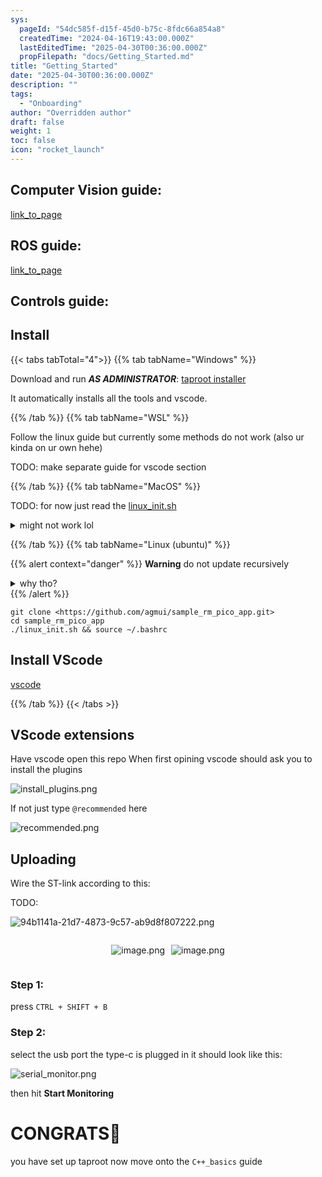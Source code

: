 ```yaml
---
sys:
  pageId: "54dc585f-d15f-45d0-b75c-8fdc66a854a8"
  createdTime: "2024-04-16T19:43:00.000Z"
  lastEditedTime: "2025-04-30T00:36:00.000Z"
  propFilepath: "docs/Getting_Started.md"
title: "Getting_Started"
date: "2025-04-30T00:36:00.000Z"
description: ""
tags:
  - "Onboarding"
author: "Overridden author"
draft: false
weight: 1
toc: false
icon: "rocket_launch"
---
```


## Computer Vision guide:

[link_to_page](86d45bc0-388b-4d26-8848-44f255f73d0e)

## ROS guide:

[link_to_page](3c76c1de-ec8f-46d6-8b0a-294005edc2d5)

## Controls guide:

## Install

{{< tabs tabTotal="4">}}
{{% tab tabName="Windows" %}}

Download and run _**AS ADMINISTRATOR**_: [taproot installer](https://github.com/Thornbots/TeachingFreshies/releases/tag/1.0)

It automatically installs all the tools and vscode.

{{% /tab %}}
{{% tab tabName="WSL" %}}

Follow the linux guide but currently some methods do not work (also ur kinda on ur own hehe)

TODO: make separate guide for vscode section

{{% /tab %}}
{{% tab tabName="MacOS" %}}

TODO: for now just read the [linux_init.sh](https://github.com/agmui/sample_rm_pico_app/blob/main/linux_init.sh)

<details>
<summary>might not work lol</summary>

`brew install libusb pkg-config`

Next install: [vscode](https://code.visualstudio.com/Download)

</details>

{{% /tab %}}
{{% tab tabName="Linux (ubuntu)" %}}

{{% alert context="danger" %}}
**Warning** do not update recursively
<details>
<summary>why tho?</summary>
There are some submodules that may go on for a while (like tinyusb) and I highly
recommend you don't need to get them.
If you want to see what submodules I update just look in `linux_init.sh`
</details>
{{% /alert %}}

```shell
git clone <https://github.com/agmui/sample_rm_pico_app.git>
cd sample_rm_pico_app
./linux_init.sh && source ~/.bashrc
```

## Install VScode

[vscode](https://code.visualstudio.com/Download)

{{% /tab %}}
{{< /tabs >}}

## VScode extensions

Have vscode open this repo
When first opining vscode should ask you to install the plugins

![install_plugins.png](https://prod-files-secure.s3.us-west-2.amazonaws.com/d518164a-d88e-44d1-a4ee-3adb3bd8bce0/89bd30f0-1825-4e77-867b-0a41ce370880/install_plugins.png?X-Amz-Algorithm=AWS4-HMAC-SHA256&X-Amz-Content-Sha256=UNSIGNED-PAYLOAD&X-Amz-Credential=ASIAZI2LB4665QU4TOFB%2F20250717%2Fus-west-2%2Fs3%2Faws4_request&X-Amz-Date=20250717T121658Z&X-Amz-Expires=3600&X-Amz-Security-Token=IQoJb3JpZ2luX2VjEFwaCXVzLXdlc3QtMiJHMEUCIBNXzzbZyMY%2BsX8kCA5tfkqF1VevELRwOWcC1D8vMQxbAiEAt%2F1ZuinauBhNQhWTP72aIWPtRwyLKVNcCG4%2BUpnXud4q%2FwMIdBAAGgw2Mzc0MjMxODM4MDUiDJIhi9SIrREEVSi1nCrcA42s51jvSEF9r8WRJiIAML7k%2BVmSwaZ1PWsiMlFNhEHH9q8QM%2BFZ9mVHd%2BwGDimXNTZGColRxx1IO1QWdIhMuhHzsKX7IpeeWkNRF3MKSWMB%2Fb8jki6%2B1WqmThT7sLDNrjjnS4qq8HGtN%2Bcl1gdtR2K3teWfeNRvcFhk%2BiuooIOdNgeBH5KHOgY%2BXngpkkBW0H9Aj1OMjjbcwprT%2BKMOJW%2F5yLUeKeEo7EA2Bwckjgdg6CiechqeUZZu%2FlIfV2iEuUBue8DAEKrgmPDqsBOs9DPBx%2Fui3c2uRcbTUNtkndK9I1%2BGa0CO5Cn6gtAWqPPhlxYS%2BhW4MRMvVhKSOFavGw%2FZtySEo4SHxGUnO7ZxtHvJGOwUE7c2KeMBI9l0vRJpwmoBd08hzMHJs3fZleF%2BJCVLOMaCfvvrxgX9qhf494g7tyKlAwkSwMQzU2qKICgWafgKnzVaTrCQiQuV4GY6F5JczBIgRShV%2F9lgB8dy2BGdAk3NakU1tI5sIArm4d4gouShpc8xmprF%2FEx9Y4AQJ43ykmqqW2LkGTvFzXQ0%2F5rCHWLj2XF9WbHQLZg8A%2FNdtrx%2F4Tq1RJXYzW7ZJPM1C0ViuDumOHhc9qQkYGBwcA00uNHxkY8BtqRvUSdeMIu848MGOqUB4Z3V%2BNkSkd2IG%2F2GvCGWrJKVk2Mbrfvj79xnrKcWMEkLbdHpKus0sXRSinxwAHBiThyz7ecRadmeIh9x2Psth1NdhGX33FZ8STZG%2Fk2m%2FOvKftlHEF18utBOQA8F3wr142E6GUfLcDchFDn713H6V%2BYvHrF5vJ06pG%2B0KY6ENJFprx72LTFqyvR1Gfhte4%2BrYpKjyzHSwH6wDsbXvaFJXuU8%2BpYL&X-Amz-Signature=71406c92903ee28e6ac6687da4173e5f462646c51e019a4a129bf9b133daace0&X-Amz-SignedHeaders=host&x-amz-checksum-mode=ENABLED&x-id=GetObject)

If not just type `@recommended` here  

![recommended.png](https://prod-files-secure.s3.us-west-2.amazonaws.com/d518164a-d88e-44d1-a4ee-3adb3bd8bce0/61e661e9-5d85-4dfc-be0d-8d2097a5e793/recommended.png?X-Amz-Algorithm=AWS4-HMAC-SHA256&X-Amz-Content-Sha256=UNSIGNED-PAYLOAD&X-Amz-Credential=ASIAZI2LB4665QU4TOFB%2F20250717%2Fus-west-2%2Fs3%2Faws4_request&X-Amz-Date=20250717T121658Z&X-Amz-Expires=3600&X-Amz-Security-Token=IQoJb3JpZ2luX2VjEFwaCXVzLXdlc3QtMiJHMEUCIBNXzzbZyMY%2BsX8kCA5tfkqF1VevELRwOWcC1D8vMQxbAiEAt%2F1ZuinauBhNQhWTP72aIWPtRwyLKVNcCG4%2BUpnXud4q%2FwMIdBAAGgw2Mzc0MjMxODM4MDUiDJIhi9SIrREEVSi1nCrcA42s51jvSEF9r8WRJiIAML7k%2BVmSwaZ1PWsiMlFNhEHH9q8QM%2BFZ9mVHd%2BwGDimXNTZGColRxx1IO1QWdIhMuhHzsKX7IpeeWkNRF3MKSWMB%2Fb8jki6%2B1WqmThT7sLDNrjjnS4qq8HGtN%2Bcl1gdtR2K3teWfeNRvcFhk%2BiuooIOdNgeBH5KHOgY%2BXngpkkBW0H9Aj1OMjjbcwprT%2BKMOJW%2F5yLUeKeEo7EA2Bwckjgdg6CiechqeUZZu%2FlIfV2iEuUBue8DAEKrgmPDqsBOs9DPBx%2Fui3c2uRcbTUNtkndK9I1%2BGa0CO5Cn6gtAWqPPhlxYS%2BhW4MRMvVhKSOFavGw%2FZtySEo4SHxGUnO7ZxtHvJGOwUE7c2KeMBI9l0vRJpwmoBd08hzMHJs3fZleF%2BJCVLOMaCfvvrxgX9qhf494g7tyKlAwkSwMQzU2qKICgWafgKnzVaTrCQiQuV4GY6F5JczBIgRShV%2F9lgB8dy2BGdAk3NakU1tI5sIArm4d4gouShpc8xmprF%2FEx9Y4AQJ43ykmqqW2LkGTvFzXQ0%2F5rCHWLj2XF9WbHQLZg8A%2FNdtrx%2F4Tq1RJXYzW7ZJPM1C0ViuDumOHhc9qQkYGBwcA00uNHxkY8BtqRvUSdeMIu848MGOqUB4Z3V%2BNkSkd2IG%2F2GvCGWrJKVk2Mbrfvj79xnrKcWMEkLbdHpKus0sXRSinxwAHBiThyz7ecRadmeIh9x2Psth1NdhGX33FZ8STZG%2Fk2m%2FOvKftlHEF18utBOQA8F3wr142E6GUfLcDchFDn713H6V%2BYvHrF5vJ06pG%2B0KY6ENJFprx72LTFqyvR1Gfhte4%2BrYpKjyzHSwH6wDsbXvaFJXuU8%2BpYL&X-Amz-Signature=651fccc4cbb3e319036e173d3aa8a1253044b9a3c2587e1d5de9083850333e5a&X-Amz-SignedHeaders=host&x-amz-checksum-mode=ENABLED&x-id=GetObject)

## Uploading

Wire the ST-link according to this:

TODO:

![94b1141a-21d7-4873-9c57-ab9d8f807222.png](https://prod-files-secure.s3.us-west-2.amazonaws.com/d518164a-d88e-44d1-a4ee-3adb3bd8bce0/e5fad17d-ab82-4300-9f4c-505ab4b1202c/94b1141a-21d7-4873-9c57-ab9d8f807222.png?X-Amz-Algorithm=AWS4-HMAC-SHA256&X-Amz-Content-Sha256=UNSIGNED-PAYLOAD&X-Amz-Credential=ASIAZI2LB4665QU4TOFB%2F20250717%2Fus-west-2%2Fs3%2Faws4_request&X-Amz-Date=20250717T121658Z&X-Amz-Expires=3600&X-Amz-Security-Token=IQoJb3JpZ2luX2VjEFwaCXVzLXdlc3QtMiJHMEUCIBNXzzbZyMY%2BsX8kCA5tfkqF1VevELRwOWcC1D8vMQxbAiEAt%2F1ZuinauBhNQhWTP72aIWPtRwyLKVNcCG4%2BUpnXud4q%2FwMIdBAAGgw2Mzc0MjMxODM4MDUiDJIhi9SIrREEVSi1nCrcA42s51jvSEF9r8WRJiIAML7k%2BVmSwaZ1PWsiMlFNhEHH9q8QM%2BFZ9mVHd%2BwGDimXNTZGColRxx1IO1QWdIhMuhHzsKX7IpeeWkNRF3MKSWMB%2Fb8jki6%2B1WqmThT7sLDNrjjnS4qq8HGtN%2Bcl1gdtR2K3teWfeNRvcFhk%2BiuooIOdNgeBH5KHOgY%2BXngpkkBW0H9Aj1OMjjbcwprT%2BKMOJW%2F5yLUeKeEo7EA2Bwckjgdg6CiechqeUZZu%2FlIfV2iEuUBue8DAEKrgmPDqsBOs9DPBx%2Fui3c2uRcbTUNtkndK9I1%2BGa0CO5Cn6gtAWqPPhlxYS%2BhW4MRMvVhKSOFavGw%2FZtySEo4SHxGUnO7ZxtHvJGOwUE7c2KeMBI9l0vRJpwmoBd08hzMHJs3fZleF%2BJCVLOMaCfvvrxgX9qhf494g7tyKlAwkSwMQzU2qKICgWafgKnzVaTrCQiQuV4GY6F5JczBIgRShV%2F9lgB8dy2BGdAk3NakU1tI5sIArm4d4gouShpc8xmprF%2FEx9Y4AQJ43ykmqqW2LkGTvFzXQ0%2F5rCHWLj2XF9WbHQLZg8A%2FNdtrx%2F4Tq1RJXYzW7ZJPM1C0ViuDumOHhc9qQkYGBwcA00uNHxkY8BtqRvUSdeMIu848MGOqUB4Z3V%2BNkSkd2IG%2F2GvCGWrJKVk2Mbrfvj79xnrKcWMEkLbdHpKus0sXRSinxwAHBiThyz7ecRadmeIh9x2Psth1NdhGX33FZ8STZG%2Fk2m%2FOvKftlHEF18utBOQA8F3wr142E6GUfLcDchFDn713H6V%2BYvHrF5vJ06pG%2B0KY6ENJFprx72LTFqyvR1Gfhte4%2BrYpKjyzHSwH6wDsbXvaFJXuU8%2BpYL&X-Amz-Signature=76388b52740b0fc2edaeee37c0fe7d5169adc9a6b28ee61b3620c51bb46eb21a&X-Amz-SignedHeaders=host&x-amz-checksum-mode=ENABLED&x-id=GetObject)

<div style="display: flex;flex-direction: row; column-gap:10px; max-width: 630px;justify-content: center;">
<div>

![image.png](https://prod-files-secure.s3.us-west-2.amazonaws.com/d518164a-d88e-44d1-a4ee-3adb3bd8bce0/210ecb78-1116-4d7b-b9b7-2292f66fa2c2/image.png?X-Amz-Algorithm=AWS4-HMAC-SHA256&X-Amz-Content-Sha256=UNSIGNED-PAYLOAD&X-Amz-Credential=ASIAZI2LB4665WO2UTJP%2F20250717%2Fus-west-2%2Fs3%2Faws4_request&X-Amz-Date=20250717T121702Z&X-Amz-Expires=3600&X-Amz-Security-Token=IQoJb3JpZ2luX2VjEFwaCXVzLXdlc3QtMiJHMEUCIQCQPrMWfueYhCgiI4z6jLJCa8ycrurJhJaIvJOUf6DGTQIgepKZFZGjfD1wefJ8aW63p5ktuslmP%2Fb%2F%2BFBgiVMCR3sq%2FwMIdRAAGgw2Mzc0MjMxODM4MDUiDHPrKlg8cUlRcN8P4CrcAzVmALb3Z6COkfajywNY5%2B8rAEytu49K4s4jdo2tFwWQmcOQAAPpJ8AXjXTHbVmz2qhMYTZXmtJvox8nb9Kd3th%2FHXDcqlVq7EKIqj7sXs8ZJhE2kz9HNf7o%2Fv5MRqsBwZZiXih340nWvmj1AweMwOZQCMyUESHDj9%2F8VBVRo6bYcWfP31mY0xCgmrgwWybESxFWYGxW4VTDgycmpcQ2pb1e1LfsRQWcTK3emX7UdNNX4uO9O%2BjrnzFnfhY7CpigyPd%2BWUGRQDfggLrGxubVm1ZDLtdHiUYqae4OMByyDwcOKaP1RuZhbQTBfQka3w5uicA%2B%2FkoLvnvBeBCeHPrqH3CsWRqw6BbLk64ndsbPWdEghyJnUkDGSk7dFUI3LnYK9zLE3UhE%2FKnkxz9bw8hoPAzxWLBYDv7ahFDQoSY4mo1ieF0spKXsLiV%2B%2FNrmSavt%2Fs4WcAeJSWEKwuST%2BvXiMSWiUXmdGSa7On%2FD3YGHXaZ5ZhTlzMwEZNc2AQA56lf%2FUjzN7k64d8Bca7ZwMscLj5nfRvzOWlcb0CeSme27OO7S%2BndnGyxnDdvzbpXM%2Bq5V5dggjc7b7MW0s6kciIoVoGGvtvaD3vbO7Ok9%2F0FtbgkbZxAE0P9BGUzkP98pMMG848MGOqUBBD0LYYOs5Rl%2BUN0JVs2qorjC4Go8YA8xUceU56GRBOaWjoOJAQSPzUngVudcV8VxryIu6STFyGlBc06QToTgVBI%2F2sEw0Ygio1eRM9PmkH6i7LO4eDpDp9ce7EeCb1ejPTOBB0Kk5FnjhMOPU947ruoHxNXk%2BR07cgubZv0MK4Bpzmi6E0ySy71UJt5NX%2F9YU7HpJhMDlkWA8415b5EJ%2ByYeCr2%2F&X-Amz-Signature=ed43daaa4086a69cdb127b894f8d8c9a6a8779722a37d65f0d2792a1d6c79daa&X-Amz-SignedHeaders=host&x-amz-checksum-mode=ENABLED&x-id=GetObject)

</div>
<div>

![image.png](https://prod-files-secure.s3.us-west-2.amazonaws.com/d518164a-d88e-44d1-a4ee-3adb3bd8bce0/33a0fd0f-8ca6-4a86-8e09-26e95ded1fff/image.png?X-Amz-Algorithm=AWS4-HMAC-SHA256&X-Amz-Content-Sha256=UNSIGNED-PAYLOAD&X-Amz-Credential=ASIAZI2LB466QBEYZ43U%2F20250717%2Fus-west-2%2Fs3%2Faws4_request&X-Amz-Date=20250717T121702Z&X-Amz-Expires=3600&X-Amz-Security-Token=IQoJb3JpZ2luX2VjEFwaCXVzLXdlc3QtMiJGMEQCIB9yen%2FgMJgF2x7k%2Fst2iMs7w4FYSJuI51%2FSuf38ebg9AiB%2FvFeb%2FgKKxJBF42KXEaI08SZKQVftKYJstAit9Hqj6ir%2FAwh1EAAaDDYzNzQyMzE4MzgwNSIM2oyFjSIaob9UFfr9KtwDPZKrOLshrXZ23cVe2ge%2FlusUmKqf0IO%2BBKyWny1F%2FEgOYuz4ZcmW4rYZmn5YGGWIb0nsLiHS5TrJ4pE2QFffR6bNj%2ByyYQxBbKBTac8VbdYTNQe1NNHdxdcA4W59DGXFiZqvHEffJQxodNMLtxsBRZW72YSjBYRo1ajUmomZtwoV1Z0RNPqubfptJOuUmE%2BbyNWtmOOGsVZ1OjMF1%2B67bu7%2BYRd8HrD%2Fre%2F8%2BQce2IJGHmFPHQL8Xtzl9hu%2BDeMrrtXJxsqS9xnNLUWRoBeDBsefO0EAbNKMGPeHUwzFAO4VJsNKp1A7Q7JRtHcZozLWx30skUMylGkZaGDhqoM%2BWzie3Bn%2BwoZEmzkQATZuLbuFe5gHftj1RfRZ2pQEu3qKlW0naTHOm0vGPzwV64GZLbvmVt0v9TSSmUidhXhH2t%2B3ECLzyBCBGva8KNvEpnga2BlM1XsH%2BJgHc5Ys5XxWGlw6M%2BrJuEhOKbnKB3%2BoOb650agy7e%2FcSuhr34huTCrmL3KOJ0ws%2FDpI7cwWjTL9dk%2BAtkai4aq04kUK%2F%2F40LUBoe5EpsPgsAObS%2BBT2JJnfBKCLhb3rC4GTDkhePKvWiOiJ4Ntks0o5rXr8juRuMsl5GVx4ECIiJFqhgCswrLzjwwY6pgEjuX6MJXESVUiSkvu1pwTUkOw8iNTvaOsa3yoDXb7Ki%2BUOLsQNTzW4lef%2FUtasRnUR1xOjMws8whk4TlVY8AE1VUKHXqw4DNXZf%2FE5DRPPv1CVW%2FnvnLwqrc0C1E59rrDX1ADgaEZfYxmCMzICtt8k0QoVttkdEQUhw7w5FLe7s%2BPTEIl8zXPHavwDByv5verUFHoHLWJx4Yx6CeqlFcL4k1vn7afv&X-Amz-Signature=f20c962cc005bb3665b3ad533075473113567e67e1dae7f11c89208ee40f6e32&X-Amz-SignedHeaders=host&x-amz-checksum-mode=ENABLED&x-id=GetObject)

</div>
</div>

### Step 1:

press `CTRL + SHIFT + B`

### Step 2:

select the usb port the type-c is plugged in it should look like this:

![serial_monitor.png](https://prod-files-secure.s3.us-west-2.amazonaws.com/d518164a-d88e-44d1-a4ee-3adb3bd8bce0/f03f4774-05d4-4393-b6a0-d5efb6d315ab/serial_monitor.png?X-Amz-Algorithm=AWS4-HMAC-SHA256&X-Amz-Content-Sha256=UNSIGNED-PAYLOAD&X-Amz-Credential=ASIAZI2LB4665QU4TOFB%2F20250717%2Fus-west-2%2Fs3%2Faws4_request&X-Amz-Date=20250717T121658Z&X-Amz-Expires=3600&X-Amz-Security-Token=IQoJb3JpZ2luX2VjEFwaCXVzLXdlc3QtMiJHMEUCIBNXzzbZyMY%2BsX8kCA5tfkqF1VevELRwOWcC1D8vMQxbAiEAt%2F1ZuinauBhNQhWTP72aIWPtRwyLKVNcCG4%2BUpnXud4q%2FwMIdBAAGgw2Mzc0MjMxODM4MDUiDJIhi9SIrREEVSi1nCrcA42s51jvSEF9r8WRJiIAML7k%2BVmSwaZ1PWsiMlFNhEHH9q8QM%2BFZ9mVHd%2BwGDimXNTZGColRxx1IO1QWdIhMuhHzsKX7IpeeWkNRF3MKSWMB%2Fb8jki6%2B1WqmThT7sLDNrjjnS4qq8HGtN%2Bcl1gdtR2K3teWfeNRvcFhk%2BiuooIOdNgeBH5KHOgY%2BXngpkkBW0H9Aj1OMjjbcwprT%2BKMOJW%2F5yLUeKeEo7EA2Bwckjgdg6CiechqeUZZu%2FlIfV2iEuUBue8DAEKrgmPDqsBOs9DPBx%2Fui3c2uRcbTUNtkndK9I1%2BGa0CO5Cn6gtAWqPPhlxYS%2BhW4MRMvVhKSOFavGw%2FZtySEo4SHxGUnO7ZxtHvJGOwUE7c2KeMBI9l0vRJpwmoBd08hzMHJs3fZleF%2BJCVLOMaCfvvrxgX9qhf494g7tyKlAwkSwMQzU2qKICgWafgKnzVaTrCQiQuV4GY6F5JczBIgRShV%2F9lgB8dy2BGdAk3NakU1tI5sIArm4d4gouShpc8xmprF%2FEx9Y4AQJ43ykmqqW2LkGTvFzXQ0%2F5rCHWLj2XF9WbHQLZg8A%2FNdtrx%2F4Tq1RJXYzW7ZJPM1C0ViuDumOHhc9qQkYGBwcA00uNHxkY8BtqRvUSdeMIu848MGOqUB4Z3V%2BNkSkd2IG%2F2GvCGWrJKVk2Mbrfvj79xnrKcWMEkLbdHpKus0sXRSinxwAHBiThyz7ecRadmeIh9x2Psth1NdhGX33FZ8STZG%2Fk2m%2FOvKftlHEF18utBOQA8F3wr142E6GUfLcDchFDn713H6V%2BYvHrF5vJ06pG%2B0KY6ENJFprx72LTFqyvR1Gfhte4%2BrYpKjyzHSwH6wDsbXvaFJXuU8%2BpYL&X-Amz-Signature=d40c8452e971846a3c2c772ce470fc58a5409c50a768a390d4713853264fdf4d&X-Amz-SignedHeaders=host&x-amz-checksum-mode=ENABLED&x-id=GetObject)

then hit **Start Monitoring**

# CONGRATS🎉

you have set up taproot now move onto the `C++_basics` guide
